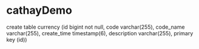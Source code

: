 # cathayDemo
create table currency
(id bigint not null, code varchar(255), code_name varchar(255), create_time timestamp(6), description varchar(255), primary key (id))

